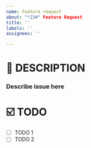 ```yaml
---
name: Feature request
about: "*23#" Feature Request
title: ''
labels: ''
assignees: ''

---
```



# 📝 DESCRIPTION
### Describe issue here

# ☑️ TODO
- [ ] TODO 1
- [ ] TODO 2
